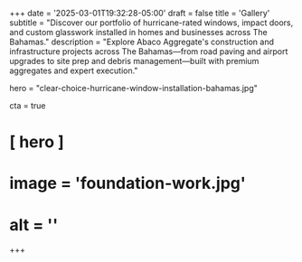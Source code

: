 +++
date = '2025-03-01T19:32:28-05:00'
draft = false
title = 'Gallery'
subtitle = "Discover our portfolio of hurricane-rated windows, impact doors, and custom glasswork installed in homes and businesses across The Bahamas."
description = "Explore Abaco Aggregate's construction and infrastructure projects across The Bahamas—from road paving and airport upgrades to site prep and debris management—built with premium aggregates and expert execution."

hero = "clear-choice-hurricane-window-installation-bahamas.jpg"

cta = true

# [ hero ]
#  image = 'foundation-work.jpg'
#  alt = ''
  
+++
